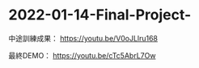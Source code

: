 # 2022-01-14-Final-Project-
中途訓練成果： https://youtu.be/V0oJLlru168

最終DEMO： https://youtu.be/cTc5AbrL7Ow
